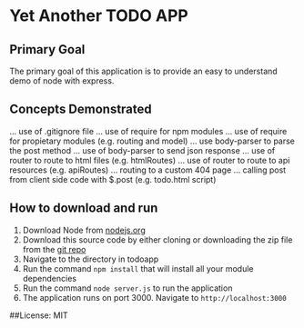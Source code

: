 # Yet Another TODO APP
## Primary Goal
The primary goal of this application is to provide an easy to understand demo of node with express.


## Concepts Demonstrated

... use of .gitignore file
... use of require for npm modules
... use of require for propietary modules (e.g. routing and model)
... use body-parser to parse the post method
... use of body-parser to send json response
... use of router to route to html files (e.g. htmlRoutes)
... use of router to route to api resources (e.g. apiRoutes)
... routing to a custom 404 page
... calling post from client side code with $.post (e.g. todo.html script)


## How to download and run

1. Download Node from [nodejs.org](https://nodejs.org/en/)
2. Download this source code by either cloning or downloading the zip file from the [git repo](https://github.com/fernandozamoraj/node_express)
3. Navigate to the directory in todoapp
4. Run the command `npm install` that will install all your module dependencies
5. Run the command `node server.js` to run the application
6. The application runs on port 3000. Navigate to `http://localhost:3000`

##License: MIT

